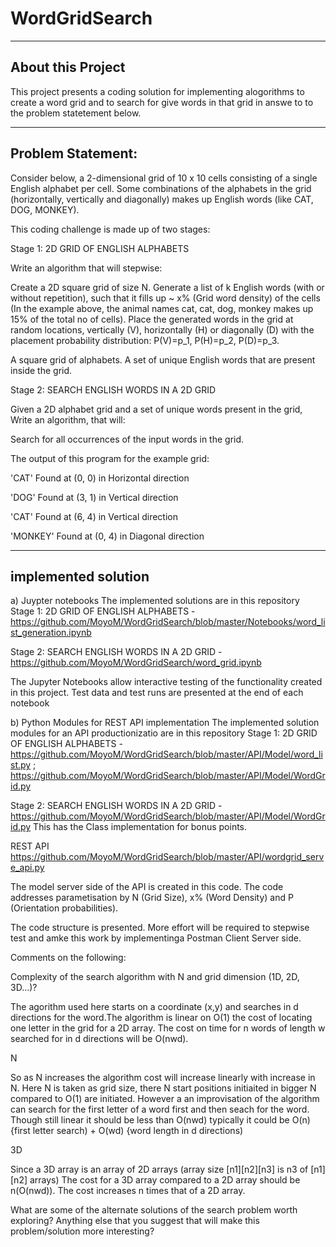 # WordGridSearch
-------------------------
About this Project
-------------------------
This project presents a coding solution for implementing alogorithms to create a word grid and to search for give words in that grid in answe to to
the problem statetement below.

-------------------------
Problem Statement:
-------------------------

Consider below, a 2-dimensional grid of 10 x 10 cells consisting of a single English alphabet per cell. Some combinations of the alphabets in the grid (horizontally, vertically and diagonally) makes up English words (like CAT, DOG, MONKEY).


This coding challenge is made up of two stages:

Stage 1: 2D GRID OF ENGLISH ALPHABETS

Write an algorithm that will stepwise:


Create a 2D square grid of size N.
Generate a list of k English words (with or without repetition), such that it fills up ~ x% (Grid word density) of the cells (In the example above, the animal names cat, cat, dog, monkey makes up 15% of the total no of cells).
Place the generated words in the grid at random locations, vertically (V), horizontally (H) or diagonally (D) with the placement probability distribution: P(V)=p_1, P(H)=p_2, P(D)=p_3.

A square grid of alphabets.
A set of unique English words that are present inside the grid.


Stage 2: SEARCH ENGLISH WORDS IN A 2D GRID

Given a 2D alphabet grid and a set of unique words present in the grid, Write an algorithm, that will:

Search for all occurrences of the input words in the grid.

The output of this program for the example grid:

'CAT' Found at (0, 0) in Horizontal direction

'DOG' Found at (3, 1) in Vertical direction

'CAT' Found at (6, 4) in Vertical direction

'MONKEY' Found at (0, 4) in Diagonal direction

------------------------------------------------
implemented solution
------------------------------------------------
a) Juypter notebooks
The implemented solutions are in this repository
Stage 1: 2D GRID OF ENGLISH ALPHABETS -
https://github.com/MoyoM/WordGridSearch/blob/master/Notebooks/word_list_generation.ipynb

Stage 2: SEARCH ENGLISH WORDS IN A 2D GRID - 
https://github.com/MoyoM/WordGridSearch/word_grid.ipynb

The Jupyter Notebooks allow interactive testing of the functionality created in this project. Test data and test runs
are presented at the end of each notebook


b) Python Modules for REST API implementation
The implemented solution modules for an API productionizatio are in this repository
Stage 1: 2D GRID OF ENGLISH ALPHABETS - 
https://github.com/MoyoM/WordGridSearch/blob/master/API/Model/word_list.py ;
https://github.com/MoyoM/WordGridSearch/blob/master/API/Model/WordGrid.py

Stage 2: SEARCH ENGLISH WORDS IN A 2D GRID -
https://github.com/MoyoM/WordGridSearch/blob/master/API/Model/WordGrid.py
This has the Class implementation for bonus points.

REST API
https://github.com/MoyoM/WordGridSearch/blob/master/API/wordgrid_serve_api.py

The model server side of the API is created in this code. The code addresses parametisation by N (Grid Size),
x% (Word Density) and P (Orientation probabilities).

The code structure is presented. More effort will be required to stepwise test and amke this work by implementinga
Postman Client Server side.


Comments on the following:


Complexity of the search algorithm with N and grid dimension (1D, 2D, 3D...)?

The agorithm used here starts on a coordinate (x,y) and searches in d directions
for the word.The algorithm is linear on O(1) the cost of locating one letter in the grid for 
a 2D array. The cost on time for n words of length w searched for in d directions will be O(nwd).

N

So as N increases the algorithm cost will increase linearly with increase in N. Here N is taken 
as grid size, there N start positions initiaited in bigger N compared to O(1) are initiated.
However a an improvisation of the algorithm can search for the first letter of a word first and then 
seach for the word. Though still linear it should be less than O(nwd) typically it could
be O(n) {first letter search) + O(wd) {word length in d directions)

3D

Since a 3D array is an array of 2D arrays (array size [n1][n2][n3] is n3 of [n1][n2] arrays)
The cost for a 3D array compared to a 2D array should be n(O(nwd)). The cost increases n times
that of a 2D array.



What are some of the alternate solutions of the search problem worth exploring?
Anything else that you suggest that will make this problem/solution more interesting?
